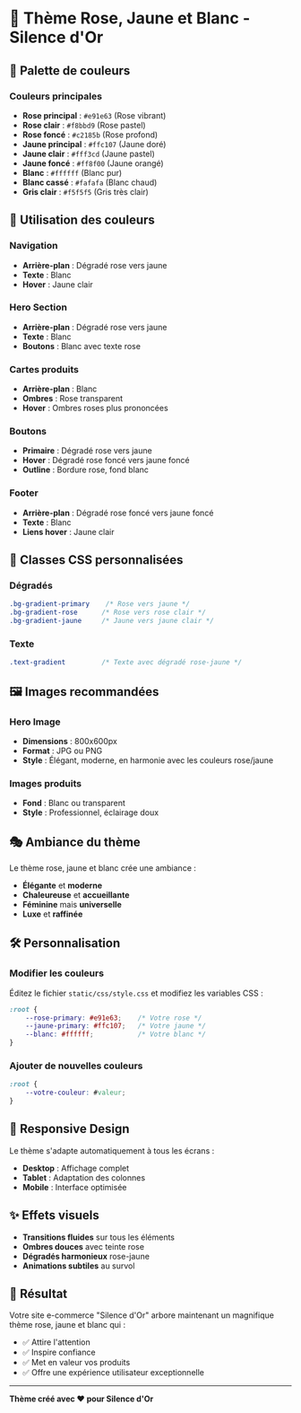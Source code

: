 # 🌸 Thème Rose, Jaune et Blanc - Silence d'Or

## 🎨 Palette de couleurs

### Couleurs principales
- **Rose principal** : `#e91e63` (Rose vibrant)
- **Rose clair** : `#f8bbd9` (Rose pastel)
- **Rose foncé** : `#c2185b` (Rose profond)
- **Jaune principal** : `#ffc107` (Jaune doré)
- **Jaune clair** : `#fff3cd` (Jaune pastel)
- **Jaune foncé** : `#ff8f00` (Jaune orangé)
- **Blanc** : `#ffffff` (Blanc pur)
- **Blanc cassé** : `#fafafa` (Blanc chaud)
- **Gris clair** : `#f5f5f5` (Gris très clair)

## 🎯 Utilisation des couleurs

### Navigation
- **Arrière-plan** : Dégradé rose vers jaune
- **Texte** : Blanc
- **Hover** : Jaune clair

### Hero Section
- **Arrière-plan** : Dégradé rose vers jaune
- **Texte** : Blanc
- **Boutons** : Blanc avec texte rose

### Cartes produits
- **Arrière-plan** : Blanc
- **Ombres** : Rose transparent
- **Hover** : Ombres roses plus prononcées

### Boutons
- **Primaire** : Dégradé rose vers jaune
- **Hover** : Dégradé rose foncé vers jaune foncé
- **Outline** : Bordure rose, fond blanc

### Footer
- **Arrière-plan** : Dégradé rose foncé vers jaune foncé
- **Texte** : Blanc
- **Liens hover** : Jaune clair

## 🎨 Classes CSS personnalisées

### Dégradés
```css
.bg-gradient-primary    /* Rose vers jaune */
.bg-gradient-rose      /* Rose vers rose clair */
.bg-gradient-jaune     /* Jaune vers jaune clair */
```

### Texte
```css
.text-gradient         /* Texte avec dégradé rose-jaune */
```

## 🖼️ Images recommandées

### Hero Image
- **Dimensions** : 800x600px
- **Format** : JPG ou PNG
- **Style** : Élégant, moderne, en harmonie avec les couleurs rose/jaune

### Images produits
- **Fond** : Blanc ou transparent
- **Style** : Professionnel, éclairage doux

## 🎭 Ambiance du thème

Le thème rose, jaune et blanc crée une ambiance :
- **Élégante** et **moderne**
- **Chaleureuse** et **accueillante**
- **Féminine** mais **universelle**
- **Luxe** et **raffinée**

## 🛠️ Personnalisation

### Modifier les couleurs
Éditez le fichier `static/css/style.css` et modifiez les variables CSS :

```css
:root {
    --rose-primary: #e91e63;    /* Votre rose */
    --jaune-primary: #ffc107;   /* Votre jaune */
    --blanc: #ffffff;           /* Votre blanc */
}
```

### Ajouter de nouvelles couleurs
```css
:root {
    --votre-couleur: #valeur;
}
```

## 📱 Responsive Design

Le thème s'adapte automatiquement à tous les écrans :
- **Desktop** : Affichage complet
- **Tablet** : Adaptation des colonnes
- **Mobile** : Interface optimisée

## ✨ Effets visuels

- **Transitions fluides** sur tous les éléments
- **Ombres douces** avec teinte rose
- **Dégradés harmonieux** rose-jaune
- **Animations subtiles** au survol

## 🎉 Résultat

Votre site e-commerce "Silence d'Or" arbore maintenant un magnifique thème rose, jaune et blanc qui :
- ✅ Attire l'attention
- ✅ Inspire confiance
- ✅ Met en valeur vos produits
- ✅ Offre une expérience utilisateur exceptionnelle

---

**Thème créé avec ❤️ pour Silence d'Or**


